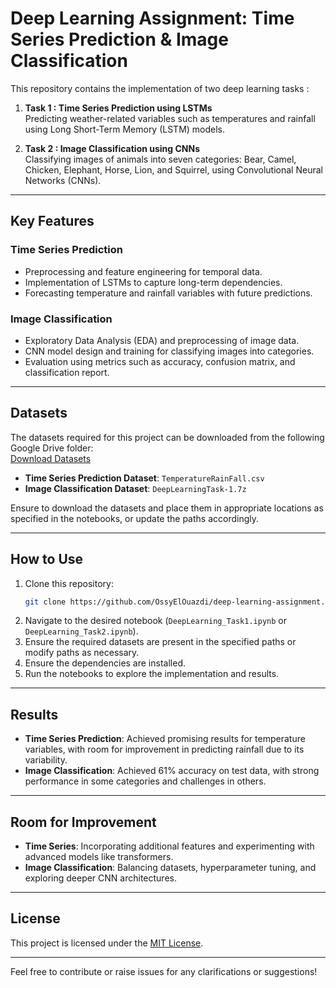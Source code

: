 # Deep Learning Assignment: Time Series Prediction & Image Classification

This repository contains the implementation of two deep learning tasks :

1. **Task 1 : Time Series Prediction using LSTMs**  
   Predicting weather-related variables such as temperatures and rainfall using Long Short-Term Memory (LSTM) models.

2. **Task 2 : Image Classification using CNNs**  
   Classifying images of animals into seven categories: Bear, Camel, Chicken, Elephant, Horse, Lion, and Squirrel, using Convolutional Neural Networks (CNNs).

---

## Key Features

### Time Series Prediction
- Preprocessing and feature engineering for temporal data.
- Implementation of LSTMs to capture long-term dependencies.
- Forecasting temperature and rainfall variables with future predictions.

### Image Classification
- Exploratory Data Analysis (EDA) and preprocessing of image data.
- CNN model design and training for classifying images into categories.
- Evaluation using metrics such as accuracy, confusion matrix, and classification report.

---

## Datasets

The datasets required for this project can be downloaded from the following Google Drive folder:  
[Download Datasets](https://drive.google.com/drive/folders/19Lo1TDWRM0UEoAkCQxL03G5g_nwgofZp?usp=drive_link)

- **Time Series Prediction Dataset**: `TemperatureRainFall.csv`
- **Image Classification Dataset**: `DeepLearningTask-1.7z`

Ensure to download the datasets and place them in appropriate locations as specified in the notebooks, or update the paths accordingly.

---

## How to Use

1. Clone this repository:
   ```bash
   git clone https://github.com/OssyElOuazdi/deep-learning-assignment.git
   ```
2. Navigate to the desired notebook (`DeepLearning_Task1.ipynb` or `DeepLearning_Task2.ipynb`).
3. Ensure the required datasets are present in the specified paths or modify paths as necessary.
4. Ensure the dependencies are installed.
5. Run the notebooks to explore the implementation and results.

---

## Results

- **Time Series Prediction**: Achieved promising results for temperature variables, with room for improvement in predicting rainfall due to its variability.
- **Image Classification**: Achieved 61% accuracy on test data, with strong performance in some categories and challenges in others.

---

## Room for Improvement

- **Time Series**: Incorporating additional features and experimenting with advanced models like transformers.
- **Image Classification**: Balancing datasets, hyperparameter tuning, and exploring deeper CNN architectures.

---

## License

This project is licensed under the [MIT License](LICENSE).

---

Feel free to contribute or raise issues for any clarifications or suggestions!

   

